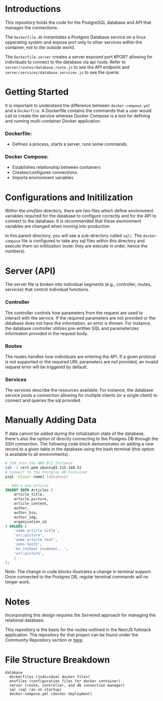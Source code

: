 # Introductions
This repository holds the code for the PostgreSQL database and API that manages the connections.

The `Dockerfile.db` instantiates a Postgres Database service on a linux opperating system and expose port only to other services within the container, *not to the outside world*.

The `Dockerfile.server` creates a server exposed port #PORT allowing for individuals to connect to the database via api route. Refer to `server/routes/database.route.js` to see the API endpoint and `server/services/database.services.js` to see the querie.

# Getting Started
It is important to understand the difference between `docker-compose.yml` and a `Dockerfile`. A Dockerfile contains the commands that a user would call to create the service whereas Docker Compose is a tool for defining and running multi-container Docker application. 

### Dockerfile: 
- Defines a process, starts a server, runs some commands.

### Docker Compose:
- Establishes relationship between containers
- Creates/configures connections.
- Imports environment variables

# Configurations and Initilization
Within the *envfiles* directory, there are two files which define environment variables required for the database to configure correctly and for the API to connect to the database. It is recommended that these environment variables are changed when moving into production. 

In this parent directory, you will see a sub-directory called `sql/`. The `docker-compose` file is configured to take any sql files within this directory and execute them on initilization (note: they are execute in order, hence the numbers).

# Server (API)

The server file is broken into individual segments (e.g., controller, routes, services) that control individual functions. 

### Controller
The controller controls how parameters from the request are used to interact with the service. If the required parameters are not provided or the database does not have the information, an error is thrown. For instance, the database controller utilizes pre-written SQL and parameterizes information provided in the request body.

### Routes
The routes handles how individuals are entering the API. If a given protocal is not supported or the required URL parameters are not provided, an invalid request error will be triggered by default.

### Services
The services describe the resources available. For instance, the database service pools a connection allowing for multiple clients (or a single client) to connect and queries the sql provided.

# Manually Adding Data

If data cannot be added during the initialization state of the database, there's also the option of directly connecting to the Postgres DB through the SSH connection. The following code block demonstrates on adding a new record to a given table in the database using the bash terminal (this option is available to all environments).

```bash
# SSH into the AWS EC2 Instance
ssh -i cert.pem ubuntu@3.215.148.52
# Connect to the Postgres DB Container
psql -U[user name] [database]
```
```sql
-- Add a new article
INSERT INTO Articles (
    article_title, 
    article_picture, 
    article_content,
    author,
    author_bio,
    author_img,
    organization_id
) VALUES (
    'some article title',
    'url:picture',
    'some article text',
    'John Smith',
    'An iSchool studenet...',
    'url:picture',
    1
);
```
Note: The change in code blocks illustrates a change in terminal support. Once connected to the Postgres DB, regular terminal commands will no longer work.

# Notes
Incorporating this design requires the Servered approach for managing the relational database.

This repository is the basis for the routes outlined in the NextJS fullstack application. The repository for that project can be found under the Community Repository section or [here](https://github.com/UMD-ELW-Group-Campus-Fabric-Community/Website).

# File Structure Breakdown
```
database
  dockerfiles (individual docker files)
  envfiles (configuration files for docker container)
  server (route, controller, and db connection manager)
  sql (sql ran on startup)
  docker-compose.yml (docker deployment)
  
  ```